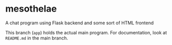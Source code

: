 # mesothelae

A chat program using Flask backend and some sort of HTML frontend

This branch (`app`) holds the actual main program. For documentation, look at `README.md` in the main branch.